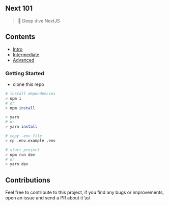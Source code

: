 ## Next 101

> 🌊 Deep dive NextJS 

## Contents
- [Intro](https://github.com/biantris/next-101/tree/main/apps/intro)
- [Intermediate]()
- [Advanced]()

### Getting Started
- clone this repo
```sh
# install dependencies
> npm i
# or
> npm install

> yarn
# or
> yarn install

# copy .env file
> cp .env.example .env

# start project
> npm run dev
# or
> yarn dev
```

## Contributions
Feel free to contribute to this project, if you find any bugs or improvements, open an issue and send a PR about it \o/
